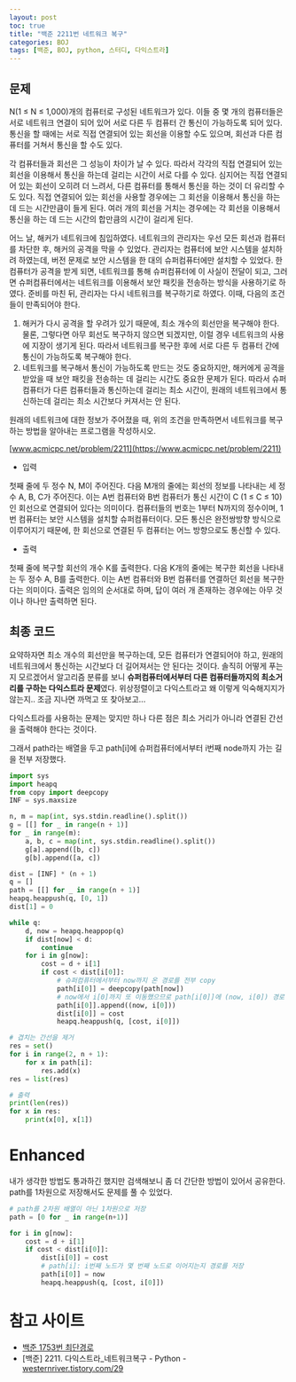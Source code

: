 ```yaml
---
layout: post
toc: true
title: "백준 2211번 네트워크 복구"
categories: BOJ
tags: [백준, BOJ, python, 스터디, 다익스트라]
---
```


## 문제
N(1 ≤ N ≤ 1,000)개의 컴퓨터로 구성된 네트워크가 있다. 이들 중 몇 개의 컴퓨터들은 서로 네트워크 연결이 되어 있어 서로 다른 두 컴퓨터 간 통신이 가능하도록 되어 있다. 통신을 할 때에는 서로 직접 연결되어 있는 회선을 이용할 수도 있으며, 회선과 다른 컴퓨터를 거쳐서 통신을 할 수도 있다.

각 컴퓨터들과 회선은 그 성능이 차이가 날 수 있다. 따라서 각각의 직접 연결되어 있는 회선을 이용해서 통신을 하는데 걸리는 시간이 서로 다를 수 있다. 심지어는 직접 연결되어 있는 회선이 오히려 더 느려서, 다른 컴퓨터를 통해서 통신을 하는 것이 더 유리할 수도 있다. 직접 연결되어 있는 회선을 사용할 경우에는 그 회선을 이용해서 통신을 하는 데 드는 시간만큼이 들게 된다. 여러 개의 회선을 거치는 경우에는 각 회선을 이용해서 통신을 하는 데 드는 시간의 합만큼의 시간이 걸리게 된다.

어느 날, 해커가 네트워크에 침입하였다. 네트워크의 관리자는 우선 모든 회선과 컴퓨터를 차단한 후, 해커의 공격을 막을 수 있었다. 관리자는 컴퓨터에 보안 시스템을 설치하려 하였는데, 버전 문제로 보안 시스템을 한 대의 슈퍼컴퓨터에만 설치할 수 있었다. 한 컴퓨터가 공격을 받게 되면, 네트워크를 통해 슈퍼컴퓨터에 이 사실이 전달이 되고, 그러면 슈퍼컴퓨터에서는 네트워크를 이용해서 보안 패킷을 전송하는 방식을 사용하기로 하였다. 준비를 마친 뒤, 관리자는 다시 네트워크를 복구하기로 하였다. 이때, 다음의 조건들이 만족되어야 한다.

1. 해커가 다시 공격을 할 우려가 있기 때문에, 최소 개수의 회선만을 복구해야 한다. 물론, 그렇다면 아무 회선도 복구하지 않으면 되겠지만, 이럴 경우 네트워크의 사용에 지장이 생기게 된다. 따라서 네트워크를 복구한 후에 서로 다른 두 컴퓨터 간에 통신이 가능하도록 복구해야 한다.
2. 네트워크를 복구해서 통신이 가능하도록 만드는 것도 중요하지만, 해커에게 공격을 받았을 때 보안 패킷을 전송하는 데 걸리는 시간도 중요한 문제가 된다. 따라서 슈퍼컴퓨터가 다른 컴퓨터들과 통신하는데 걸리는 최소 시간이, 원래의 네트워크에서 통신하는데 걸리는 최소 시간보다 커져서는 안 된다.

원래의 네트워크에 대한 정보가 주어졌을 때, 위의 조건을 만족하면서 네트워크를 복구하는 방법을 알아내는 프로그램을 작성하시오.

[www.acmicpc.net/problem/2211](https://www.acmicpc.net/problem/2211)

* 입력

첫째 줄에 두 정수 N, M이 주어진다. 다음 M개의 줄에는 회선의 정보를 나타내는 세 정수 A, B, C가 주어진다. 이는 A번 컴퓨터와 B번 컴퓨터가 통신 시간이 C (1 ≤ C ≤ 10)인 회선으로 연결되어 있다는 의미이다. 컴퓨터들의 번호는 1부터 N까지의 정수이며, 1번 컴퓨터는 보안 시스템을 설치할 슈퍼컴퓨터이다. 모든 통신은 완전쌍방향 방식으로 이루어지기 때문에, 한 회선으로 연결된 두 컴퓨터는 어느 방향으로도 통신할 수 있다.

* 출력

첫째 줄에 복구할 회선의 개수 K를 출력한다. 다음 K개의 줄에는 복구한 회선을 나타내는 두 정수 A, B를 출력한다. 이는 A번 컴퓨터와 B번 컴퓨터를 연결하던 회선을 복구한다는 의미이다. 출력은 임의의 순서대로 하며, 답이 여러 개 존재하는 경우에는 아무 것이나 하나만 출력하면 된다.


## 최종 코드

요약하자면 최소 개수의 회선만을 복구하는데, 모든 컴퓨터가 연결되어야 하고, 원래의 네트워크에서 통신하는 시간보다 더 길어져서는 안 된다는 것이다. 솔직히 어떻게 푸는지 모르겠어서 알고리즘 분류를 보니 **슈퍼컴퓨터에서부터 다른 컴퓨터들까지의 최소거리를 구하는 다익스트라 문제**였다. 위상정렬이고 다익스트라고 왜 이렇게 익숙해지지가 않는지.. 조금 지나면 까먹고 또 찾아보고...

다익스트라를 사용하는 문제는 맞지만 하나 다른 점은 최소 거리가 아니라 연결된 간선을 출력해야 한다는 것이다.

그래서 path라는 배열을 두고 path[i]에 슈퍼컴퓨터에서부터 i번째 node까지 가는 길을 전부 저장했다.  

```python
import sys
import heapq
from copy import deepcopy
INF = sys.maxsize

n, m = map(int, sys.stdin.readline().split())
g = [[] for _ in range(n + 1)]
for _ in range(m):
    a, b, c = map(int, sys.stdin.readline().split())
    g[a].append([b, c])
    g[b].append([a, c])

dist = [INF] * (n + 1)
q = []
path = [[] for _ in range(n + 1)]
heapq.heappush(q, [0, 1])
dist[1] = 0

while q:
    d, now = heapq.heappop(q)
    if dist[now] < d:
        continue
    for i in g[now]:
        cost = d + i[1]
        if cost < dist[i[0]]:
            # 슈퍼컴퓨터에서부터 now까지 온 경로를 전부 copy
            path[i[0]] = deepcopy(path[now])
            # now에서 i[0]까지 또 이동했으므로 path[i[0]]에 (now, i[0]) 경로 추가
            path[i[0]].append((now, i[0]))
            dist[i[0]] = cost
            heapq.heappush(q, [cost, i[0]])

# 겹치는 간선을 제거
res = set()
for i in range(2, n + 1):
    for x in path[i]:
        res.add(x)
res = list(res)

# 출력
print(len(res))
for x in res:
    print(x[0], x[1])
```

# Enhanced

내가 생각한 방법도 통과하긴 했지만 검색해보니 좀 더 간단한 방법이 있어서 공유한다. path를 1차원으로 저장해서도 문제를 풀 수 있었다.

```python
# path를 2차원 배열이 아닌 1차원으로 저장
path = [0 for _ in range(n+1)]

for i in g[now]:
    cost = d + i[1]
    if cost < dist[i[0]]:
        dist[i[0]] = cost
        # path[i]: i번째 노드가 몇 번째 노드로 이어지는지 경로를 저장
        path[i[0]] = now
        heapq.heappush(q, [cost, i[0]])
```

# 참고 사이트
- [백준 1753번 최단경로](https://summerlunaa.github.io/boj/2021/04/07/BOJ-1753-%EC%B5%9C%EB%8B%A8%EA%B2%BD%EB%A1%9C.html)
- [백준] 2211. 다익스트라_네트워크복구 - Python - [westernriver.tistory.com/29](https://westernriver.tistory.com/29)
